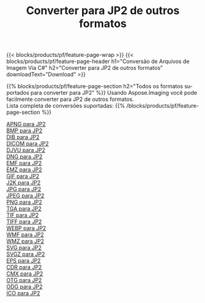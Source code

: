 ﻿---
title: Converter para JP2 de outros formatos 
weight: 3920
url: /pt/net/conversion/to/jp2 
lang: pt
langdirlevel: 2
locales: zh-hans,ja,it,ru,de,es,fr,nl,id,lt,pl,pt,vi,tr,ko,zh-hant,ar,hi,th,sv,cs,uk,he
description: Usando o Aspose.Imaging, você pode facilmente converter para JP2 de outros formatos
---

{{< blocks/products/pf/feature-page-wrap >}}
{{< blocks/products/pf/feature-page-header h1="Conversão de Arquivos de Imagem Via C#" h2="Converter para JP2 de outros formatos" downloadText="Download" >}}


{{% blocks/products/pf/feature-page-section  h2="Todos os formatos suportados para converter para JP2" %}}
Usando Aspose.Imaging você pode facilmente converter para JP2 de outros formatos.
<br/>
Lista completa de conversões suportadas:
{{% /blocks/products/pf/feature-page-section %}}
<div class="container-fluid productfamilypage bg-gray">
    <div class="convertypes bg-gray agp-content section">
        <div class="container">
		<div class="row other-converters">
		    <div class='col-md-2 other-converter remove-lp remove-rp'><a href="/imaging/pt/net/conversion/apng-to-jp2" >APNG para JP2</a></div>
<div class='col-md-2 other-converter remove-lp remove-rp'><a href="/imaging/pt/net/conversion/bmp-to-jp2" >BMP para JP2</a></div>
<div class='col-md-2 other-converter remove-lp remove-rp'><a href="/imaging/pt/net/conversion/dib-to-jp2" >DIB para JP2</a></div>
<div class='col-md-2 other-converter remove-lp remove-rp'><a href="/imaging/pt/net/conversion/dicom-to-jp2" >DICOM para JP2</a></div>
<div class='col-md-2 other-converter remove-lp remove-rp'><a href="/imaging/pt/net/conversion/djvu-to-jp2" >DJVU para JP2</a></div>
<div class='col-md-2 other-converter remove-lp remove-rp'><a href="/imaging/pt/net/conversion/dng-to-jp2" >DNG para JP2</a></div>
<div class='col-md-2 other-converter remove-lp remove-rp'><a href="/imaging/pt/net/conversion/emf-to-jp2" >EMF para JP2</a></div>
<div class='col-md-2 other-converter remove-lp remove-rp'><a href="/imaging/pt/net/conversion/emz-to-jp2" >EMZ para JP2</a></div>
<div class='col-md-2 other-converter remove-lp remove-rp'><a href="/imaging/pt/net/conversion/gif-to-jp2" >GIF para JP2</a></div>
<div class='col-md-2 other-converter remove-lp remove-rp'><a href="/imaging/pt/net/conversion/j2k-to-jp2" >J2K para JP2</a></div>
<div class='col-md-2 other-converter remove-lp remove-rp'><a href="/imaging/pt/net/conversion/jpg-to-jp2" >JPG para JP2</a></div>
<div class='col-md-2 other-converter remove-lp remove-rp'><a href="/imaging/pt/net/conversion/jpeg-to-jp2" >JPEG para JP2</a></div>
<div class='col-md-2 other-converter remove-lp remove-rp'><a href="/imaging/pt/net/conversion/png-to-jp2" >PNG para JP2</a></div>
<div class='col-md-2 other-converter remove-lp remove-rp'><a href="/imaging/pt/net/conversion/tga-to-jp2" >TGA para JP2</a></div>
<div class='col-md-2 other-converter remove-lp remove-rp'><a href="/imaging/pt/net/conversion/tif-to-jp2" >TIF para JP2</a></div>
<div class='col-md-2 other-converter remove-lp remove-rp'><a href="/imaging/pt/net/conversion/tiff-to-jp2" >TIFF para JP2</a></div>
<div class='col-md-2 other-converter remove-lp remove-rp'><a href="/imaging/pt/net/conversion/webp-to-jp2" >WEBP para JP2</a></div>
<div class='col-md-2 other-converter remove-lp remove-rp'><a href="/imaging/pt/net/conversion/wmf-to-jp2" >WMF para JP2</a></div>
<div class='col-md-2 other-converter remove-lp remove-rp'><a href="/imaging/pt/net/conversion/wmz-to-jp2" >WMZ para JP2</a></div>
<div class='col-md-2 other-converter remove-lp remove-rp'><a href="/imaging/pt/net/conversion/svg-to-jp2" >SVG para JP2</a></div>
<div class='col-md-2 other-converter remove-lp remove-rp'><a href="/imaging/pt/net/conversion/svgz-to-jp2" >SVGZ para JP2</a></div>
<div class='col-md-2 other-converter remove-lp remove-rp'><a href="/imaging/pt/net/conversion/eps-to-jp2" >EPS para JP2</a></div>
<div class='col-md-2 other-converter remove-lp remove-rp'><a href="/imaging/pt/net/conversion/cdr-to-jp2" >CDR para JP2</a></div>
<div class='col-md-2 other-converter remove-lp remove-rp'><a href="/imaging/pt/net/conversion/cmx-to-jp2" >CMX para JP2</a></div>
<div class='col-md-2 other-converter remove-lp remove-rp'><a href="/imaging/pt/net/conversion/otg-to-jp2" >OTG para JP2</a></div>
<div class='col-md-2 other-converter remove-lp remove-rp'><a href="/imaging/pt/net/conversion/odg-to-jp2" >ODG para JP2</a></div>
<div class='col-md-2 other-converter remove-lp remove-rp'><a href="/imaging/pt/net/conversion/ico-to-jp2" >ICO para JP2</a></div>
                </div>
        </div>
    </div>
</div>
<br/>

